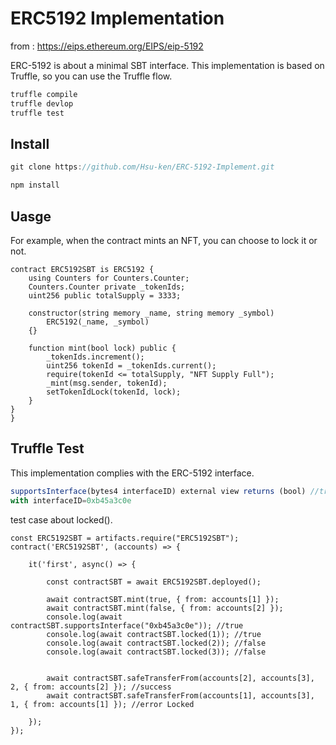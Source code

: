 # ERC5192 Implementation

from : https://eips.ethereum.org/EIPS/eip-5192

ERC-5192 is about a minimal SBT interface.
This implementation is based on Truffle, so you can use the Truffle flow.

```js
truffle compile
truffle devlop
truffle test
```
## Install
```js
git clone https://github.com/Hsu-ken/ERC-5192-Implement.git
```
```js
npm install
```
## Uasge
For example, when the contract mints an NFT, you can choose to lock it or not.

```solidity
contract ERC5192SBT is ERC5192 {
    using Counters for Counters.Counter;
    Counters.Counter private _tokenIds;
    uint256 public totalSupply = 3333;

    constructor(string memory _name, string memory _symbol)
        ERC5192(_name, _symbol)
    {}

    function mint(bool lock) public {
        _tokenIds.increment();
        uint256 tokenId = _tokenIds.current();
        require(tokenId <= totalSupply, "NFT Supply Full");
        _mint(msg.sender, tokenId);
        setTokenIdLock(tokenId, lock);
    }
}
}
```
## Truffle Test
This implementation complies with the ERC-5192 interface.
```js
supportsInterface(bytes4 interfaceID) external view returns (bool) //true
with interfaceID=0xb45a3c0e
```
test case about locked().
```solidity
const ERC5192SBT = artifacts.require("ERC5192SBT");
contract('ERC5192SBT', (accounts) => {

    it('first', async() => {

        const contractSBT = await ERC5192SBT.deployed();

        await contractSBT.mint(true, { from: accounts[1] });
        await contractSBT.mint(false, { from: accounts[2] });
        console.log(await contractSBT.supportsInterface("0xb45a3c0e")); //true
        console.log(await contractSBT.locked(1)); //true
        console.log(await contractSBT.locked(2)); //false
        console.log(await contractSBT.locked(3)); //false


        await contractSBT.safeTransferFrom(accounts[2], accounts[3], 2, { from: accounts[2] }); //success
        await contractSBT.safeTransferFrom(accounts[1], accounts[3], 1, { from: accounts[1] }); //error Locked

    });
});
```